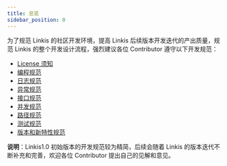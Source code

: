 ```yaml
---
title: 总览
sidebar_position: 0
---
```

为了规范 Linkis 的社区开发环境，提高 Linkis 后续版本开发迭代的产出质量，规范 Linkis 的整个开发设计流程，强烈建议各位 Contributor 遵守以下开发规范：

- [License 须知](license.md)
- [编程规范](programming_specification.md)
- [日志规范](log.md)
- [异常规范](exception_catch.md)
- [接口规范](api.md)
- [并发规范](concurrent.md)
- [路径规范](path_usage.md)
- [测试规范](unit_test.md)
- [版本和新特性规范](version_feature_specifications.md)

**说明**：Linkis1.0 初始版本的开发规范较为精简，后续会随着 Linkis 的版本迭代不断补充和完善，欢迎各位 Contributor 提出自己的见解和意见。


